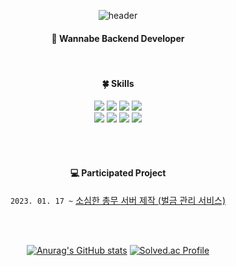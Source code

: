 <div align=center>

![header](https://capsule-render.vercel.app/api?type=Waving&text=Jaemin's&fontAlignY=32&fontAlign=80&fontColor=ffffff)
####  🌱 Wannabe Backend Developer


  <br>

####  🍀 Skills
  <img src="https://img.shields.io/badge/JAVA-007396?style=flat&logo=Java&logoColor=white">
  <img src="https://img.shields.io/badge/Spring-6DB33F?style=flat&logo=Spring&logoColor=white">
  <img src="https://img.shields.io/badge/MySQL-4479A1?style=flat&logo=MySQL&logoColor=white">
  <img src="https://img.shields.io/badge/Redis-DC382D?style=flat&logo=Redis&logoColor=white"><br/>
  <img src="https://img.shields.io/badge/GitHub Actions-2088FF?style=flat&logo=GitHub Actions&logoColor=white">
  <img src="https://img.shields.io/badge/Amazon AWS-232F3E?style=flat&logo=Amazon AWS&logoColor=white">
  <img src="https://img.shields.io/badge/Git-F05032?style=flat&logo=Git&logoColor=white">
  <img src="https://img.shields.io/badge/Linux-FCC624?style=flat&logo=Linux&logoColor=white">

  <br><br>

#### 💻 Participated Project

`2023. 01. 17 ~` <a href="https://github.com/so-sim">소심한 총무 서버 제작 (벌금 관리 서비스)</a>

<br><br>

[![Anurag's GitHub stats](https://github-readme-stats.vercel.app/api?username=Park-Jaemin)](https://github.com/Park-Jaemin/github-readme-stats)
  [![Solved.ac Profile](http://mazassumnida.wtf/api/v2/generate_badge?boj=perpose12)](https://solved.ac/perpose12/)

</div>

<!--
**Park-Jaemin/Park-Jaemin** is a ✨ _special_ ✨ repository because its `README.md` (this file) appears on your GitHub profile.

Here are some ideas to get you started:

- 🔭 I’m currently working on ...
- 🌱 I’m currently learning ...
- 👯 I’m looking to collaborate on ...
- 🤔 I’m looking for help with ...
- 💬 Ask me about ...
- 📫 How to reach me: ...
- 😄 Pronouns: ...
- ⚡ Fun fact: ...
-->

